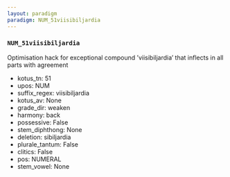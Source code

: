 ```yaml
---
layout: paradigm
paradigm: NUM_51viisibiljardia
---
```

### ` NUM_51viisibiljardia `

Optimisation hack for exceptional compound ’viisibiljardia’ that inflects in all parts with agreement
* kotus_tn: 51
* upos: NUM
* suffix_regex: viisibiljardia
* kotus_av: None
* grade_dir: weaken
* harmony: back
* possessive: False
* stem_diphthong: None
* deletion: sibiljardia
* plurale_tantum: False
* clitics: False
* pos: NUMERAL
* stem_vowel: None
